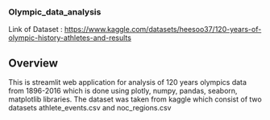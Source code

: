 ### Olympic_data_analysis

Link of Dataset : https://www.kaggle.com/datasets/heesoo37/120-years-of-olympic-history-athletes-and-results

## Overview
This is streamlit web application for analysis of 120 years olympics data from 1896-2016 which is done using plotly, numpy, pandas, seaborn, matplotlib libraries.
The dataset was taken from kaggle which consist of two datasets athlete_events.csv and noc_regions.csv

